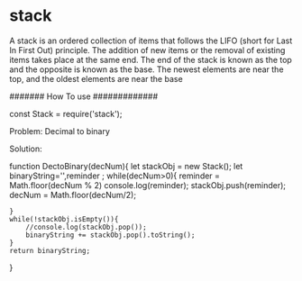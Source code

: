 # stack
A stack is an ordered collection of items that follows the LIFO (short for Last In First Out) principle. The addition of new items or the removal of existing items takes place at the same end. The end of the stack is known as the top and the opposite is known as the base. The newest elements are near the top, and the oldest elements are near the base

####### How To use #############

const Stack = require('stack');


Problem: Decimal to binary

Solution:

function DectoBinary(decNum){
	let stackObj = new Stack();
	let binaryString='',reminder ;
	while(decNum>0){
			reminder = Math.floor(decNum % 2)
			console.log(reminder);
			stackObj.push(reminder);
			decNum = Math.floor(decNum/2);

			
	}
	while(!stackObj.isEmpty()){
		//console.log(stackObj.pop());
		binaryString +=	stackObj.pop().toString();
	}
	return binaryString;

}

